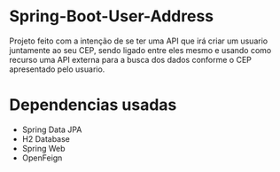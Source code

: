 # Spring-Boot-User-Address
Projeto feito com a intenção de se ter uma API que irá criar um usuario juntamente ao seu CEP, sendo ligado entre eles mesmo e usando como recurso uma API externa para a busca dos dados conforme o CEP apresentado pelo usuario.

# Dependencias usadas
 - Spring Data JPA 
 - H2 Database
 - Spring Web
 - OpenFeign